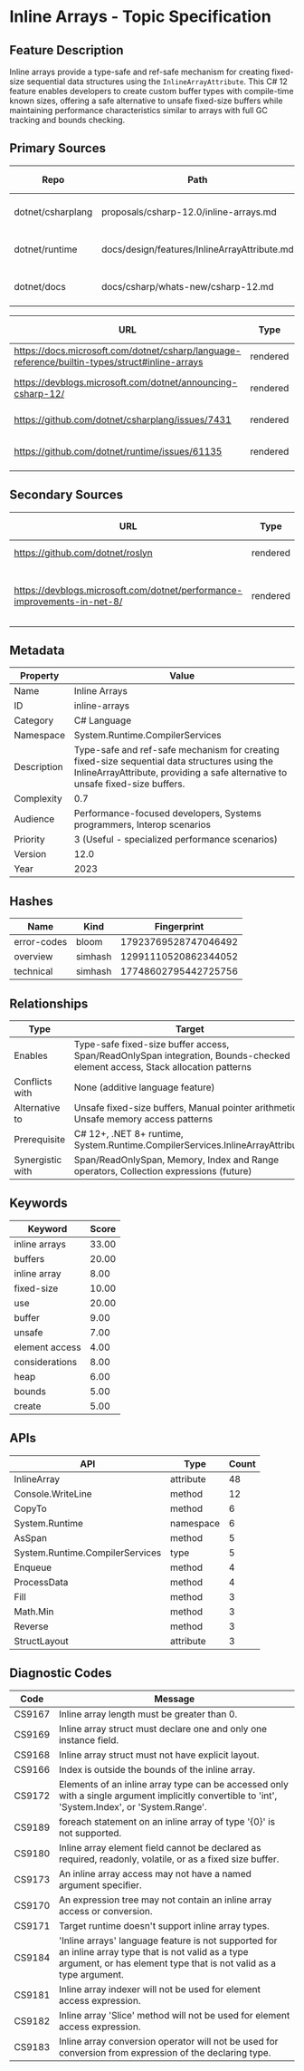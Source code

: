 # Inline Arrays - Topic Specification

## Feature Description

Inline arrays provide a type-safe and ref-safe mechanism for creating fixed-size sequential data structures using the `InlineArrayAttribute`. This C# 12 feature enables developers to create custom buffer types with compile-time known sizes, offering a safe alternative to unsafe fixed-size buffers while maintaining performance characteristics similar to arrays with full GC tracking and bounds checking.

## Primary Sources

| Repo | Path | Description | Last Verified |
| --- | --- | --- | --- |
| dotnet/csharplang | proposals/csharp-12.0/inline-arrays.md | Inline arrays language proposal | 2025-09-21 |
| dotnet/runtime | docs/design/features/InlineArrayAttribute.md | Runtime implementation documentation | 2025-09-21 |
| dotnet/docs | docs/csharp/whats-new/csharp-12.md | C# 12 what's new documentation | 2025-09-21 |

| URL | Type | Description | Last Verified |
| --- | --- | --- | --- |
| https://docs.microsoft.com/dotnet/csharp/language-reference/builtin-types/struct#inline-arrays | rendered | Main inline arrays documentation | 2025-09-21 |
| https://devblogs.microsoft.com/dotnet/announcing-csharp-12/ | rendered | C# 12 announcement with inline arrays | 2025-09-21 |
| https://github.com/dotnet/csharplang/issues/7431 | rendered | Inline arrays champion issue | 2025-09-21 |
| https://github.com/dotnet/runtime/issues/61135 | rendered | Runtime InlineArrayAttribute issue | 2025-09-21 |

## Secondary Sources

| URL | Type | Description | Last Verified |
| --- | --- | --- | --- |
| https://github.com/dotnet/roslyn | rendered | Compiler implementation | 2025-09-21 |
| https://devblogs.microsoft.com/dotnet/performance-improvements-in-net-8/ | rendered | .NET 8 performance improvements including inline arrays | 2025-09-21 |

## Metadata

| Property | Value |
| --- | --- |
| Name | Inline Arrays |
| ID | inline-arrays |
| Category | C# Language |
| Namespace | System.Runtime.CompilerServices |
| Description | Type-safe and ref-safe mechanism for creating fixed-size sequential data structures using the InlineArrayAttribute, providing a safe alternative to unsafe fixed-size buffers. |
| Complexity | 0.7 |
| Audience | Performance-focused developers, Systems programmers, Interop scenarios |
| Priority | 3 (Useful - specialized performance scenarios) |
| Version | 12.0 |
| Year | 2023 |

## Hashes

| Name | Kind | Fingerprint |
|------|------|-------------|
| error-codes | bloom | 17923769528747046492 |
| overview | simhash | 12991110520862344052 |
| technical | simhash | 17748602795442725756 |

## Relationships

| Type | Target |
| --- | --- |
| Enables | Type-safe fixed-size buffer access, Span/ReadOnlySpan integration, Bounds-checked element access, Stack allocation patterns |
| Conflicts with | None (additive language feature) |
| Alternative to | Unsafe fixed-size buffers, Manual pointer arithmetic, Unsafe memory access patterns |
| Prerequisite | C# 12+, .NET 8+ runtime, System.Runtime.CompilerServices.InlineArrayAttribute |
| Synergistic with | Span/ReadOnlySpan, Memory<T>, Index and Range operators, Collection expressions (future) |

## Keywords

| Keyword | Score |
|---------|-------|
| inline arrays | 33.00 |
| buffers | 20.00 |
| inline array | 8.00 |
| fixed-size | 10.00 |
| use | 20.00 |
| buffer | 9.00 |
| unsafe | 7.00 |
| element access | 4.00 |
| considerations | 8.00 |
| heap | 6.00 |
| bounds | 5.00 |
| create | 5.00 |

## APIs

| API | Type | Count |
|-----|------|-------|
| InlineArray | attribute | 48 |
| Console.WriteLine | method | 12 |
| CopyTo | method | 6 |
| System.Runtime | namespace | 6 |
| AsSpan | method | 5 |
| System.Runtime.CompilerServices | type | 5 |
| Enqueue | method | 4 |
| ProcessData | method | 4 |
| Fill | method | 3 |
| Math.Min | method | 3 |
| Reverse | method | 3 |
| StructLayout | attribute | 3 |

## Diagnostic Codes

| Code | Message |
| --- | --- |
| CS9167 | Inline array length must be greater than 0. |
| CS9169 | Inline array struct must declare one and only one instance field. |
| CS9168 | Inline array struct must not have explicit layout. |
| CS9166 | Index is outside the bounds of the inline array. |
| CS9172 | Elements of an inline array type can be accessed only with a single argument implicitly convertible to 'int', 'System.Index', or 'System.Range'. |
| CS9189 | foreach statement on an inline array of type '{0}' is not supported. |
| CS9180 | Inline array element field cannot be declared as required, readonly, volatile, or as a fixed size buffer. |
| CS9173 | An inline array access may not have a named argument specifier. |
| CS9170 | An expression tree may not contain an inline array access or conversion. |
| CS9171 | Target runtime doesn't support inline array types. |
| CS9184 | 'Inline arrays' language feature is not supported for an inline array type that is not valid as a type argument, or has element type that is not valid as a type argument. |
| CS9181 | Inline array indexer will not be used for element access expression. |
| CS9182 | Inline array 'Slice' method will not be used for element access expression. |
| CS9183 | Inline array conversion operator will not be used for conversion from expression of the declaring type. |
